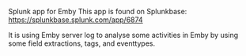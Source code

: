 Splunk app for Emby
This app is found on Splunkbase:
https://splunkbase.splunk.com/app/6874

It is using Emby server log to analyse some activities in Emby by using some field extractions, tags, and eventtypes. 
